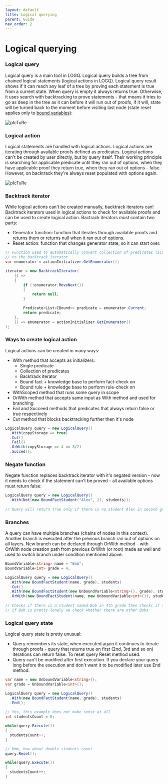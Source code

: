 ```yaml
---
layout: default
title: Logical querying
parent: Guide
nav_order: 2
---
```


# Logical querying

### Logical query

Logical query is a main tool in LOGQ. Logical query builds a tree from chained logical statements (logical actions in LOGQ). 
Logical query result shows if it can reach any leaf of a tree by proving each statement is true from a current state. When query is empty it always returns true.
Otherwise, it uses search with backtracking to prove statements - that means it tries to go as deep in the tree as it can before it will run out of proofs, 
if it will, state will be turned back to the moment before visiting last node (state reset applies only to [bound variables](https://alexiush.github.io/LOGQ/knowledge.html#variables)):

![pIcTuRe](https://i.imgur.com/QgcnYe8.png)

### Logical action

Logical statements are handled with logical actions. Logical actions are iterating through available proofs defined as predicates.
Logical actions can't be created by user directly, but by query itself. Their working principle is searching for 
applicable predicate until they ran out of options, when they have applicable proof they return true, when they ran out of options - false.
However, on backtrack they're always reset populated with options again.

![pIcTuRe](https://i.imgur.com/VMNP5Qm.png)

### Backtrack iterator

While logical actions can't be created manually, backtrack iterators can! Backtrack iterators used in logical actions to check for available proofs 
and can be used to create logical action. Bactrack iterators must contain two parts:
- Generator function: function that iterates through available proofs and returns them or returns null when it ran out of options.
- Reset action: function that changes generator state, so it can start over.

```cs
// Function used to automatically convert collection of predicates (ICollection<Predicate<List<IBound>>> actionInitializer)
// to the backtrack iterator
var enumerator = actionInitializer.GetEnumerator();

iterator = new BacktrackIterator(
    () =>
    {   
        if (!enumerator.MoveNext())
        {
            return null;
        }

        Predicate<List<IBound>> predicate = enumerator.Current;
        return predicate;
    },
    () => enumerator = actionInitializer.GetEnumerator()
); 
```

### Ways to create logical action

Logical actions can be created in many ways:
- With method that accepts as initializers:
  - Single predicate
  - Collection of predicates
  - Backtrack iterator
  - Bound fact + knowledge base to perform fact-check on
  - Bound rule + knowledge base to perform rule-check on 
- WithScoped method that runs some query in scope
- OrWith method that accepts same input as With method and used for branching
- Fail and Succeed methods that predicates that always return false or true respectively
- Cut method that blocks backtracking further then it's node

```cs
LogicalQuery query = new LogicalQuery()
  .With(copyStorage => true) 
  .Cut()
  .Fail()
  .OrWith(copyStorage => 4 == 8/2)
  .Succed();
```

### Negate function

Negate function replaces backtrack iterator with it's negated version - now it needs to check 
if the statement can't be proved - all available options must return false:

```cs
LogicalQuery query = new LogicalQuery()
  .With(Not(new BoundFactStudent("Alex", 2), students));
  
// Query will return true only if there is no student Alex in second grade
```

### Branches

A query can have multiple branches (chains of nodes in this context). Another branch is executed after the previous branch ran out of options on all layers.
New branch can be declared through OrWith method - with OrWith node creation path from previous OrWith (or root) made as well and used to switch branch
under condition mentioned above.

```cs
BoundVariable<string> name = "Bob";
BoundVariable<int> grade = 4;

LogicalQuery query = new LogicalQuery()
  .With(new BoundFactStudent(name, grade), students)
  .Cut()
  .With(new BoundFactStudent(new UnboundVariable<string>(), grade), students)
  .OrWith(new BoundFactStudent(name, new UnboundVariable<int>()), students);
  
// Checks if there is a student named Bob in 4th grade then checks if there are another students in 4th grade 
// if Bob is pretty lonely we check whether there are other Bobs
```

### Logical query state

Logical query state is pretty unusual:
- Query remembers its state, when executed again it continues to iterate through proofs - query that returns true on first (2nd, 3rd and so on) iterations
can return false. To reset query Reset method used.
- Query can't be modified after first execution. If you declare your query long before the execution and don't want it to be modified later use End method.

```cs
var name = new UnboundVariable<string>();
var grade = UnboundVariable<int>();

LogicalQuery query = new LogicalQuery()
  .With(new BoundFactStudent(name, grade), students)
  .End(); 
  
// Yes, this example does not make sense at all
int studentsCount = 0;

while(query.Execute())
{
  studentsCount++;
}

// Hmm, how about double students count
query.Reset();

while(query.Execute())
{
  studentsCount++;
}
```
